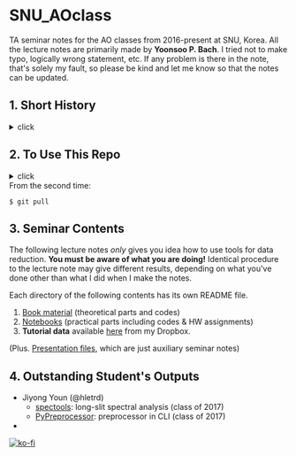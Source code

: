 # SNU_AOclass
TA seminar notes for the AO classes from 2016-present at SNU, Korea. All the lecture notes are primarily made by **Yoonsoo P. Bach**. I tried not to make typo, logically wrong statement, etc. If any problem is there in the note, that's solely my fault, so please be kind and let me know so that the notes can be updated.


## 1. Short History
<details><summary>click</summary>
<p>

| Semester    | Instructor                  | TA                                         |
| ----------- | --------------------------- | ------------------------------------------ |
| 2020 Spring | professor Masateru Ishiguro | Jooyeon Geem, Yoonsoo P. Bach (unofficial) |
| 2019 Fall   | professor Masateru Ishiguro | Hangbin Jo, Yoonsoo P. Bach (unofficial)   |
| 2019 Spring | professor Masateru Ishiguro | Sunho Jin, Yoonsoo P. Bach (unofficial)    |
| 2018 Fall   | professor Masateru Ishiguro | Sunho Jin, Yoonsoo P. Bach (unofficial)    |
| 2018 Spring | professor Masateru Ishiguro | Sunho Jin, Yoonsoo P. Bach (unofficial)    |
| 2017 Fall   | professor Masateru Ishiguro | Yoonsoo P. Bach (& Da-Eun Kang)            |
| 2017 Spring | professor Masateru Ishiguro | Yoonsoo P. Bach (& Na-Eun Shin)            |
| 2016 Fall   | professor Masateru Ishiguro | Yoonsoo P. Bach                            |

- In 2020: The name of the repo changed (Jan). All previous repos (2017, 2018) are **archived** (Jan).
- In 2019: Made this repo.
- In 2018: Made GitHub repo [link](https://github.com/ysBach/AO_2018). Many documents changed from ipynb to md.
- In 2017: Made GitHub repo [AO_2017](https://github.com/ysBach/AO_2017) and [website](https://ysbach.github.io/AO_2017/).
- In 2016: No GitHub, but just MS Word-based lecture notes of PyRAF.
</p>
</details>



## 2. To Use This Repo

<details><summary>click</summary>
<p>
You may have your preferences to use this repo. One of the possible suggestions is to clone/fork this repo and pull regularly to keep updated:

```
$ cd <Where you want to download this lecture note>
```

For the first time only:

```
$ git clone https://github.com/ysBach/SNU_AOclass.git
```
</p>
</details>
From the second time:

```
$ git pull
```



## 3. Seminar Contents

The following lecture notes *only* gives you idea how to use tools for data reduction. **You must be aware of what you are doing!** Identical procedure to the lecture note may give different results, depending on what you've done other than what I did when I make the notes.



Each directory of the following contents has its own README file.

1. [Book material](Books/) (theoretical parts and codes)
2. [Notebooks](https://ysbach.github.io/SNU_AOpython/index.html) (practical parts including codes & HW assignments)
3. **Tutorial data** available [here](https://www.dropbox.com/sh/3a1j3495o08yweh/AACSPhIhLwut38yYX8mjvX3ka?dl=0) from my Dropbox.

(Plus. [Presentation files](ppt), which are just auxiliary seminar notes)




## 4. Outstanding Student's Outputs

* Jiyong Youn (@hletrd)
  * [spectools](https://github.com/hletrd/spectools): long-slit spectral analysis (class of 2017)
  * [PyPreprocessor](https://github.com/hletrd/PyPreprocessor): preprocessor in CLI (class of 2017)
*


[![ko-fi](https://ko-fi.com/img/githubbutton_sm.svg)](https://ko-fi.com/E1E1HAMV5)